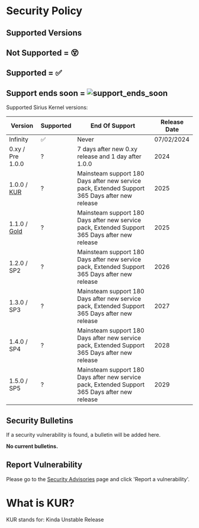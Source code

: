 <!-- Licenced under MIT -->
# Security Policy

## Supported Versions

## Not Supported = 😵
## Supported = ✅
## Support ends soon = ![support_ends_soon](.img/hangman.gif)

Supported Sirius Kernel versions:

| Version          | Supported          | End Of Support                                       | Release Date                                            |
| ---------------- | ------------------ | ---------------------------------------------------- | ------------------------------------------------------- |
| Infinity         | ✅                 | Never                                                | 07/02/2024                                              |
| 0.xy / Pre 1.0.0  | ?                  | 7 days after new 0.xy release and 1 day after 1.0.0          | 2024 |
| 1.0.0 / [KUR](#what-is-kur)  | ?                  | Mainsteam support 180 Days after new service pack, Extended Support 365 Days after new release          | 2025 |
| 1.1.0 / [Gold](https://en.wikipedia.org/wiki/Software_release_life_cycle#RTM)            | ?                  | Mainsteam support 180 Days after new service pack, Extended Support 365 Days after new release          | 2025 |
| 1.2.0 / SP2           | ?                  | Mainsteam support 180 Days after new service pack, Extended Support 365 Days after new release          | 2026 |
| 1.3.0 / SP3            | ?                  | Mainsteam support 180 Days after new service pack, Extended Support 365 Days after new release          | 2027 |
| 1.4.0 / SP4            | ?                  | Mainsteam support 180 Days after new service pack, Extended Support 365 Days after new release          | 2028 |
| 1.5.0 / SP5            | ?                  | Mainsteam support 180 Days after new service pack, Extended Support 365 Days after new release          | 2029 |

## Security Bulletins
If a security vulnerability is found, a bulletin will be added here.

**No current bulletins.**

## Report Vulnerability
Please go to the [Security Advisories](https://github.com/gamma63/SphereOS/security/advisories) page and click 'Report a vulnerability'.

# What is KUR?
KUR stands for: Kinda Unstable Release
